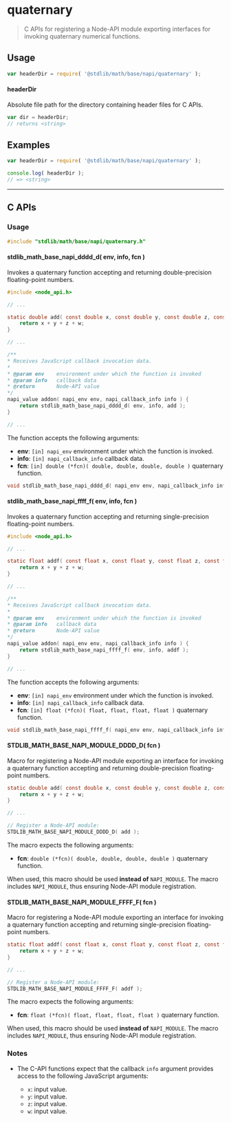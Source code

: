 <!--

@license Apache-2.0

Copyright (c) 2023 The Stdlib Authors.

Licensed under the Apache License, Version 2.0 (the "License");
you may not use this file except in compliance with the License.
You may obtain a copy of the License at

   http://www.apache.org/licenses/LICENSE-2.0

Unless required by applicable law or agreed to in writing, software
distributed under the License is distributed on an "AS IS" BASIS,
WITHOUT WARRANTIES OR CONDITIONS OF ANY KIND, either express or implied.
See the License for the specific language governing permissions and
limitations under the License.

-->

# quaternary

> C APIs for registering a Node-API module exporting interfaces for invoking quaternary numerical functions.

<!-- Section to include introductory text. Make sure to keep an empty line after the intro `section` element and another before the `/section` close. -->

<section class="intro">

</section>

<!-- /.intro -->

<!-- Package usage documentation. -->

<section class="usage">

## Usage

```javascript
var headerDir = require( '@stdlib/math/base/napi/quaternary' );
```

#### headerDir

Absolute file path for the directory containing header files for C APIs.

```javascript
var dir = headerDir;
// returns <string>
```

</section>

<!-- /.usage -->

<!-- Package usage notes. Make sure to keep an empty line after the `section` element and another before the `/section` close. -->

<section class="notes">

</section>

<!-- /.notes -->

<!-- Package usage examples. -->

<section class="examples">

## Examples

```javascript
var headerDir = require( '@stdlib/math/base/napi/quaternary' );

console.log( headerDir );
// => <string>
```

</section>

<!-- /.examples -->

<!-- C interface documentation. -->

* * *

<section class="c">

## C APIs

<!-- Section to include introductory text. Make sure to keep an empty line after the intro `section` element and another before the `/section` close. -->

<section class="intro">

</section>

<!-- /.intro -->

<!-- C usage documentation. -->

<section class="usage">

### Usage

```c
#include "stdlib/math/base/napi/quaternary.h"
```

#### stdlib_math_base_napi_dddd_d( env, info, fcn )

Invokes a quaternary function accepting and returning double-precision floating-point numbers.

```c
#include <node_api.h>

// ...

static double add( const double x, const double y, const double z, const double w ) {
    return x + y + z + w;
}

// ...

/**
* Receives JavaScript callback invocation data.
*
* @param env    environment under which the function is invoked
* @param info   callback data
* @return       Node-API value
*/
napi_value addon( napi_env env, napi_callback_info info ) {
    return stdlib_math_base_napi_dddd_d( env, info, add );
}

// ...
```

The function accepts the following arguments:

-   **env**: `[in] napi_env` environment under which the function is invoked.
-   **info**: `[in] napi_callback_info` callback data.
-   **fcn**: `[in] double (*fcn)( double, double, double, double )` quaternary function.

```c
void stdlib_math_base_napi_dddd_d( napi_env env, napi_callback_info info, double (*fcn)( double, double, double, double ) );
```

#### stdlib_math_base_napi_ffff_f( env, info, fcn )

Invokes a quaternary function accepting and returning single-precision floating-point numbers.

```c
#include <node_api.h>

// ...

static float addf( const float x, const float y, const float z, const float w ) {
    return x + y + z + w;
}

// ...

/**
* Receives JavaScript callback invocation data.
*
* @param env    environment under which the function is invoked
* @param info   callback data
* @return       Node-API value
*/
napi_value addon( napi_env env, napi_callback_info info ) {
    return stdlib_math_base_napi_ffff_f( env, info, addf );
}

// ...
```

The function accepts the following arguments:

-   **env**: `[in] napi_env` environment under which the function is invoked.
-   **info**: `[in] napi_callback_info` callback data.
-   **fcn**: `[in] float (*fcn)( float, float, float, float )` quaternary function.

```c
void stdlib_math_base_napi_ffff_f( napi_env env, napi_callback_info info, float (*fcn)( float, float, float, float ) );
```

#### STDLIB_MATH_BASE_NAPI_MODULE_DDDD_D( fcn )

Macro for registering a Node-API module exporting an interface for invoking a quaternary function accepting and returning double-precision floating-point numbers.

```c
static double add( const double x, const double y, const double z, const double w ) {
    return x + y + z + w;
}

// ...

// Register a Node-API module:
STDLIB_MATH_BASE_NAPI_MODULE_DDDD_D( add );
```

The macro expects the following arguments:

-   **fcn**: `double (*fcn)( double, double, double, double )` quaternary function.

When used, this macro should be used **instead of** `NAPI_MODULE`. The macro includes `NAPI_MODULE`, thus ensuring Node-API module registration.

#### STDLIB_MATH_BASE_NAPI_MODULE_FFFF_F( fcn )

Macro for registering a Node-API module exporting an interface for invoking a quaternary function accepting and returning single-precision floating-point numbers.

```c
static float addf( const float x, const float y, const float z, const float w ) {
    return x + y + z + w;
}

// ...

// Register a Node-API module:
STDLIB_MATH_BASE_NAPI_MODULE_FFFF_F( addf );
```

The macro expects the following arguments:

-   **fcn**: `float (*fcn)( float, float, float, float )` quaternary function.

When used, this macro should be used **instead of** `NAPI_MODULE`. The macro includes `NAPI_MODULE`, thus ensuring Node-API module registration.

</section>

<!-- /.usage -->

<!-- C API usage notes. Make sure to keep an empty line after the `section` element and another before the `/section` close. -->

<section class="notes">

### Notes

-   The C-API functions expect that the callback `info` argument provides access to the following JavaScript arguments:

    -   `x`: input value.
    -   `y`: input value.
    -   `z`: input value.
    -   `w`: input value.

</section>

<!-- /.notes -->

<!-- C API usage examples. -->

<section class="examples">

</section>

<!-- /.examples -->

</section>

<!-- /.c -->

<!-- Section to include cited references. If references are included, add a horizontal rule *before* the section. Make sure to keep an empty line after the `section` element and another before the `/section` close. -->

<section class="references">

</section>

<!-- /.references -->

<!-- Section for related `stdlib` packages. Do not manually edit this section, as it is automatically populated. -->

<section class="related">

</section>

<!-- /.related -->

<!-- Section for all links. Make sure to keep an empty line after the `section` element and another before the `/section` close. -->

<section class="links">

</section>

<!-- /.links -->
